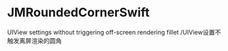 # JMRoundedCornerSwift
UIView settings without triggering off-screen rendering fillet /UIView设置不触发离屏渲染的圆角 
